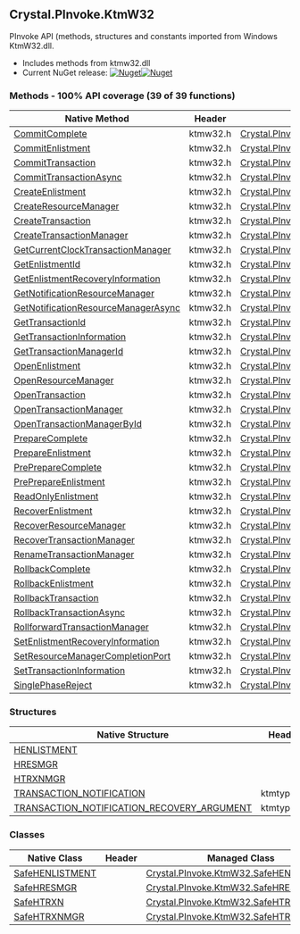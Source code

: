 ## Crystal.PInvoke.KtmW32  
PInvoke API (methods, structures and constants imported from Windows KtmW32.dll.

- Includes methods from ktmw32.dll  
- Current NuGet release: [![Nuget](https://img.shields.io/nuget/v/Crystal.PInvoke.KtmW32?logo=nuget&style=flat-square)![Nuget](https://img.shields.io/nuget/dt/Crystal.PInvoke.KtmW32?label=%20&style=flat-square)](https://www.nuget.org/packages/Crystal.PInvoke.KtmW32)  
### Methods - 100% API coverage (39 of 39 functions)  
Native Method | Header | Managed Method  
--- | --- | ---  
[CommitComplete](https://www.google.com/search?num=5&q=CommitComplete+site%3Adocs.microsoft.com) | ktmw32.h | [Crystal.PInvoke.KtmW32.CommitComplete](https://github.com/dahall/Crystal/search?l=C%23&q=CommitComplete)  
[CommitEnlistment](https://www.google.com/search?num=5&q=CommitEnlistment+site%3Adocs.microsoft.com) | ktmw32.h | [Crystal.PInvoke.KtmW32.CommitEnlistment](https://github.com/dahall/Crystal/search?l=C%23&q=CommitEnlistment)  
[CommitTransaction](https://www.google.com/search?num=5&q=CommitTransaction+site%3Adocs.microsoft.com) | ktmw32.h | [Crystal.PInvoke.KtmW32.CommitTransaction](https://github.com/dahall/Crystal/search?l=C%23&q=CommitTransaction)  
[CommitTransactionAsync](https://www.google.com/search?num=5&q=CommitTransactionAsync+site%3Adocs.microsoft.com) | ktmw32.h | [Crystal.PInvoke.KtmW32.CommitTransactionAsync](https://github.com/dahall/Crystal/search?l=C%23&q=CommitTransactionAsync)  
[CreateEnlistment](https://www.google.com/search?num=5&q=CreateEnlistment+site%3Adocs.microsoft.com) | ktmw32.h | [Crystal.PInvoke.KtmW32.CreateEnlistment](https://github.com/dahall/Crystal/search?l=C%23&q=CreateEnlistment)  
[CreateResourceManager](https://www.google.com/search?num=5&q=CreateResourceManager+site%3Adocs.microsoft.com) | ktmw32.h | [Crystal.PInvoke.KtmW32.CreateResourceManager](https://github.com/dahall/Crystal/search?l=C%23&q=CreateResourceManager)  
[CreateTransaction](https://www.google.com/search?num=5&q=CreateTransaction+site%3Adocs.microsoft.com) | ktmw32.h | [Crystal.PInvoke.KtmW32.CreateTransaction](https://github.com/dahall/Crystal/search?l=C%23&q=CreateTransaction)  
[CreateTransactionManager](https://www.google.com/search?num=5&q=CreateTransactionManager+site%3Adocs.microsoft.com) | ktmw32.h | [Crystal.PInvoke.KtmW32.CreateTransactionManager](https://github.com/dahall/Crystal/search?l=C%23&q=CreateTransactionManager)  
[GetCurrentClockTransactionManager](https://www.google.com/search?num=5&q=GetCurrentClockTransactionManager+site%3Adocs.microsoft.com) | ktmw32.h | [Crystal.PInvoke.KtmW32.GetCurrentClockTransactionManager](https://github.com/dahall/Crystal/search?l=C%23&q=GetCurrentClockTransactionManager)  
[GetEnlistmentId](https://www.google.com/search?num=5&q=GetEnlistmentId+site%3Adocs.microsoft.com) | ktmw32.h | [Crystal.PInvoke.KtmW32.GetEnlistmentId](https://github.com/dahall/Crystal/search?l=C%23&q=GetEnlistmentId)  
[GetEnlistmentRecoveryInformation](https://www.google.com/search?num=5&q=GetEnlistmentRecoveryInformation+site%3Adocs.microsoft.com) | ktmw32.h | [Crystal.PInvoke.KtmW32.GetEnlistmentRecoveryInformation](https://github.com/dahall/Crystal/search?l=C%23&q=GetEnlistmentRecoveryInformation)  
[GetNotificationResourceManager](https://www.google.com/search?num=5&q=GetNotificationResourceManager+site%3Adocs.microsoft.com) | ktmw32.h | [Crystal.PInvoke.KtmW32.GetNotificationResourceManager](https://github.com/dahall/Crystal/search?l=C%23&q=GetNotificationResourceManager)  
[GetNotificationResourceManagerAsync](https://www.google.com/search?num=5&q=GetNotificationResourceManagerAsync+site%3Adocs.microsoft.com) | ktmw32.h | [Crystal.PInvoke.KtmW32.GetNotificationResourceManagerAsync](https://github.com/dahall/Crystal/search?l=C%23&q=GetNotificationResourceManagerAsync)  
[GetTransactionId](https://www.google.com/search?num=5&q=GetTransactionId+site%3Adocs.microsoft.com) | ktmw32.h | [Crystal.PInvoke.KtmW32.GetTransactionId](https://github.com/dahall/Crystal/search?l=C%23&q=GetTransactionId)  
[GetTransactionInformation](https://www.google.com/search?num=5&q=GetTransactionInformation+site%3Adocs.microsoft.com) | ktmw32.h | [Crystal.PInvoke.KtmW32.GetTransactionInformation](https://github.com/dahall/Crystal/search?l=C%23&q=GetTransactionInformation)  
[GetTransactionManagerId](https://www.google.com/search?num=5&q=GetTransactionManagerId+site%3Adocs.microsoft.com) | ktmw32.h | [Crystal.PInvoke.KtmW32.GetTransactionManagerId](https://github.com/dahall/Crystal/search?l=C%23&q=GetTransactionManagerId)  
[OpenEnlistment](https://www.google.com/search?num=5&q=OpenEnlistment+site%3Adocs.microsoft.com) | ktmw32.h | [Crystal.PInvoke.KtmW32.OpenEnlistment](https://github.com/dahall/Crystal/search?l=C%23&q=OpenEnlistment)  
[OpenResourceManager](https://www.google.com/search?num=5&q=OpenResourceManager+site%3Adocs.microsoft.com) | ktmw32.h | [Crystal.PInvoke.KtmW32.OpenResourceManager](https://github.com/dahall/Crystal/search?l=C%23&q=OpenResourceManager)  
[OpenTransaction](https://www.google.com/search?num=5&q=OpenTransaction+site%3Adocs.microsoft.com) | ktmw32.h | [Crystal.PInvoke.KtmW32.OpenTransaction](https://github.com/dahall/Crystal/search?l=C%23&q=OpenTransaction)  
[OpenTransactionManager](https://www.google.com/search?num=5&q=OpenTransactionManager+site%3Adocs.microsoft.com) | ktmw32.h | [Crystal.PInvoke.KtmW32.OpenTransactionManager](https://github.com/dahall/Crystal/search?l=C%23&q=OpenTransactionManager)  
[OpenTransactionManagerById](https://www.google.com/search?num=5&q=OpenTransactionManagerById+site%3Adocs.microsoft.com) | ktmw32.h | [Crystal.PInvoke.KtmW32.OpenTransactionManagerById](https://github.com/dahall/Crystal/search?l=C%23&q=OpenTransactionManagerById)  
[PrepareComplete](https://www.google.com/search?num=5&q=PrepareComplete+site%3Adocs.microsoft.com) | ktmw32.h | [Crystal.PInvoke.KtmW32.PrepareComplete](https://github.com/dahall/Crystal/search?l=C%23&q=PrepareComplete)  
[PrepareEnlistment](https://www.google.com/search?num=5&q=PrepareEnlistment+site%3Adocs.microsoft.com) | ktmw32.h | [Crystal.PInvoke.KtmW32.PrepareEnlistment](https://github.com/dahall/Crystal/search?l=C%23&q=PrepareEnlistment)  
[PrePrepareComplete](https://www.google.com/search?num=5&q=PrePrepareComplete+site%3Adocs.microsoft.com) | ktmw32.h | [Crystal.PInvoke.KtmW32.PrePrepareComplete](https://github.com/dahall/Crystal/search?l=C%23&q=PrePrepareComplete)  
[PrePrepareEnlistment](https://www.google.com/search?num=5&q=PrePrepareEnlistment+site%3Adocs.microsoft.com) | ktmw32.h | [Crystal.PInvoke.KtmW32.PrePrepareEnlistment](https://github.com/dahall/Crystal/search?l=C%23&q=PrePrepareEnlistment)  
[ReadOnlyEnlistment](https://www.google.com/search?num=5&q=ReadOnlyEnlistment+site%3Adocs.microsoft.com) | ktmw32.h | [Crystal.PInvoke.KtmW32.ReadOnlyEnlistment](https://github.com/dahall/Crystal/search?l=C%23&q=ReadOnlyEnlistment)  
[RecoverEnlistment](https://www.google.com/search?num=5&q=RecoverEnlistment+site%3Adocs.microsoft.com) | ktmw32.h | [Crystal.PInvoke.KtmW32.RecoverEnlistment](https://github.com/dahall/Crystal/search?l=C%23&q=RecoverEnlistment)  
[RecoverResourceManager](https://www.google.com/search?num=5&q=RecoverResourceManager+site%3Adocs.microsoft.com) | ktmw32.h | [Crystal.PInvoke.KtmW32.RecoverResourceManager](https://github.com/dahall/Crystal/search?l=C%23&q=RecoverResourceManager)  
[RecoverTransactionManager](https://www.google.com/search?num=5&q=RecoverTransactionManager+site%3Adocs.microsoft.com) | ktmw32.h | [Crystal.PInvoke.KtmW32.RecoverTransactionManager](https://github.com/dahall/Crystal/search?l=C%23&q=RecoverTransactionManager)  
[RenameTransactionManager](https://www.google.com/search?num=5&q=RenameTransactionManager+site%3Adocs.microsoft.com) | ktmw32.h | [Crystal.PInvoke.KtmW32.RenameTransactionManager](https://github.com/dahall/Crystal/search?l=C%23&q=RenameTransactionManager)  
[RollbackComplete](https://www.google.com/search?num=5&q=RollbackComplete+site%3Adocs.microsoft.com) | ktmw32.h | [Crystal.PInvoke.KtmW32.RollbackComplete](https://github.com/dahall/Crystal/search?l=C%23&q=RollbackComplete)  
[RollbackEnlistment](https://www.google.com/search?num=5&q=RollbackEnlistment+site%3Adocs.microsoft.com) | ktmw32.h | [Crystal.PInvoke.KtmW32.RollbackEnlistment](https://github.com/dahall/Crystal/search?l=C%23&q=RollbackEnlistment)  
[RollbackTransaction](https://www.google.com/search?num=5&q=RollbackTransaction+site%3Adocs.microsoft.com) | ktmw32.h | [Crystal.PInvoke.KtmW32.RollbackTransaction](https://github.com/dahall/Crystal/search?l=C%23&q=RollbackTransaction)  
[RollbackTransactionAsync](https://www.google.com/search?num=5&q=RollbackTransactionAsync+site%3Adocs.microsoft.com) | ktmw32.h | [Crystal.PInvoke.KtmW32.RollbackTransactionAsync](https://github.com/dahall/Crystal/search?l=C%23&q=RollbackTransactionAsync)  
[RollforwardTransactionManager](https://www.google.com/search?num=5&q=RollforwardTransactionManager+site%3Adocs.microsoft.com) | ktmw32.h | [Crystal.PInvoke.KtmW32.RollforwardTransactionManager](https://github.com/dahall/Crystal/search?l=C%23&q=RollforwardTransactionManager)  
[SetEnlistmentRecoveryInformation](https://www.google.com/search?num=5&q=SetEnlistmentRecoveryInformation+site%3Adocs.microsoft.com) | ktmw32.h | [Crystal.PInvoke.KtmW32.SetEnlistmentRecoveryInformation](https://github.com/dahall/Crystal/search?l=C%23&q=SetEnlistmentRecoveryInformation)  
[SetResourceManagerCompletionPort](https://www.google.com/search?num=5&q=SetResourceManagerCompletionPort+site%3Adocs.microsoft.com) | ktmw32.h | [Crystal.PInvoke.KtmW32.SetResourceManagerCompletionPort](https://github.com/dahall/Crystal/search?l=C%23&q=SetResourceManagerCompletionPort)  
[SetTransactionInformation](https://www.google.com/search?num=5&q=SetTransactionInformation+site%3Adocs.microsoft.com) | ktmw32.h | [Crystal.PInvoke.KtmW32.SetTransactionInformation](https://github.com/dahall/Crystal/search?l=C%23&q=SetTransactionInformation)  
[SinglePhaseReject](https://www.google.com/search?num=5&q=SinglePhaseReject+site%3Adocs.microsoft.com) | ktmw32.h | [Crystal.PInvoke.KtmW32.SinglePhaseReject](https://github.com/dahall/Crystal/search?l=C%23&q=SinglePhaseReject)  
### Structures  
Native Structure | Header | Managed Structure  
--- | --- | ---  
[HENLISTMENT](https://www.google.com/search?num=5&q=HENLISTMENT+site%3Adocs.microsoft.com) |  | [Crystal.PInvoke.KtmW32.HENLISTMENT](https://github.com/dahall/Crystal/search?l=C%23&q=HENLISTMENT)  
[HRESMGR](https://www.google.com/search?num=5&q=HRESMGR+site%3Adocs.microsoft.com) |  | [Crystal.PInvoke.KtmW32.HRESMGR](https://github.com/dahall/Crystal/search?l=C%23&q=HRESMGR)  
[HTRXNMGR](https://www.google.com/search?num=5&q=HTRXNMGR+site%3Adocs.microsoft.com) |  | [Crystal.PInvoke.KtmW32.HTRXNMGR](https://github.com/dahall/Crystal/search?l=C%23&q=HTRXNMGR)  
[TRANSACTION_NOTIFICATION](https://www.google.com/search?num=5&q=TRANSACTION_NOTIFICATION+site%3Adocs.microsoft.com) | ktmtypes.h | [Crystal.PInvoke.KtmW32.TRANSACTION_NOTIFICATION](https://github.com/dahall/Crystal/search?l=C%23&q=TRANSACTION_NOTIFICATION)  
[TRANSACTION_NOTIFICATION_RECOVERY_ARGUMENT](https://www.google.com/search?num=5&q=TRANSACTION_NOTIFICATION_RECOVERY_ARGUMENT+site%3Adocs.microsoft.com) | ktmtypes.h | [Crystal.PInvoke.KtmW32.TRANSACTION_NOTIFICATION_RECOVERY_ARGUMENT](https://github.com/dahall/Crystal/search?l=C%23&q=TRANSACTION_NOTIFICATION_RECOVERY_ARGUMENT)  
### Classes  
Native Class | Header | Managed Class  
--- | --- | ---  
[SafeHENLISTMENT](https://www.google.com/search?num=5&q=SafeHENLISTMENT+site%3Adocs.microsoft.com) |  | [Crystal.PInvoke.KtmW32.SafeHENLISTMENT](https://github.com/dahall/Crystal/search?l=C%23&q=SafeHENLISTMENT)  
[SafeHRESMGR](https://www.google.com/search?num=5&q=SafeHRESMGR+site%3Adocs.microsoft.com) |  | [Crystal.PInvoke.KtmW32.SafeHRESMGR](https://github.com/dahall/Crystal/search?l=C%23&q=SafeHRESMGR)  
[SafeHTRXN](https://www.google.com/search?num=5&q=SafeHTRXN+site%3Adocs.microsoft.com) |  | [Crystal.PInvoke.KtmW32.SafeHTRXN](https://github.com/dahall/Crystal/search?l=C%23&q=SafeHTRXN)  
[SafeHTRXNMGR](https://www.google.com/search?num=5&q=SafeHTRXNMGR+site%3Adocs.microsoft.com) |  | [Crystal.PInvoke.KtmW32.SafeHTRXNMGR](https://github.com/dahall/Crystal/search?l=C%23&q=SafeHTRXNMGR)  
